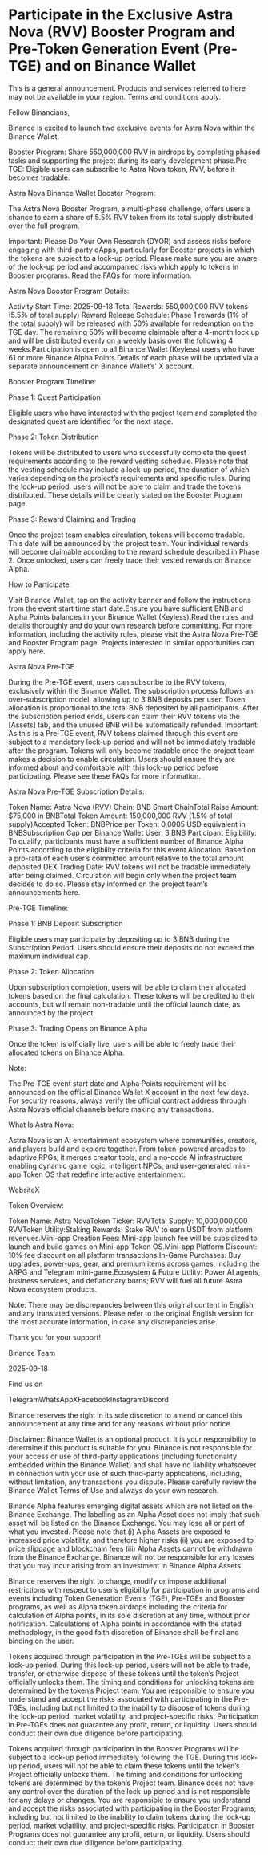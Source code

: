 # Participate in the Exclusive Astra Nova (RVV) Booster Program and Pre-Token Generation Event (Pre-TGE) and on Binance Wallet

This is a general announcement. Products and services referred to here may not be available in your region. Terms and conditions apply.

Fellow Binancians, 

Binance is excited to launch two exclusive events for Astra Nova within the Binance Wallet:

Booster Program: Share 550,000,000 RVV in airdrops by completing phased tasks and supporting the project during its early development phase.Pre-TGE: Eligible users can subscribe to Astra Nova token, RVV, before it becomes tradable.

Astra Nova Binance Wallet Booster Program:

The Astra Nova Booster Program, a multi-phase challenge, offers users a chance to earn a share of 5.5% RVV token from its total supply distributed over the full program.

Important: Please Do Your Own Research (DYOR) and assess risks before engaging with third-party dApps, particularly for Booster projects in which the tokens are subject to a lock-up period. Please make sure you are aware of the lock-up period and accompanied risks which apply to tokens in Booster programs. Read the FAQs for more information.

Astra Nova Booster Program Details:

Activity Start Time: 2025-09-18 Total Rewards: 550,000,000 RVV tokens (5.5% of total supply) Reward Release Schedule: Phase 1 rewards (1% of the total supply) will be released with 50% available for redemption on the TGE day. The remaining 50% will become claimable after a 4-month lock up and will be distributed evenly on a weekly basis over the following 4 weeks.Participation is open to all Binance Wallet (Keyless) users who have 61 or more Binance Alpha Points.Details of each phase will be updated via a separate announcement on Binance Wallet’s' X account. 

Booster Program Timeline:

Phase 1: Quest Participation

Eligible users who have interacted with the project team and completed the designated quest are identified for the next stage.

Phase 2: Token Distribution

Tokens will be distributed to users who successfully complete the quest requirements according to the reward vesting schedule. Please note that the vesting schedule may include a lock-up period, the duration of which varies depending on the project’s requirements and specific rules. During the lock-up period, users will not be able to claim and trade the tokens distributed. These details will be clearly stated on the Booster Program page.

Phase 3: Reward Claiming and Trading

Once the project team enables circulation, tokens will become tradable. This date will be announced by the project team. Your individual rewards will become claimable according to the reward schedule described in Phase 2. Once unlocked, users can freely trade their vested rewards on Binance Alpha.

How to Participate:

Visit Binance Wallet, tap on the activity banner and follow the instructions from the event start time start date.Ensure you have sufficient BNB and Alpha Points balances in your Binance Wallet (Keyless).Read the rules and details thoroughly and do your own research before committing. For more information, including the activity rules, please visit the Astra Nova Pre-TGE and Booster Program page. Projects interested in similar opportunities can apply here.

Astra Nova Pre-TGE 

During the Pre-TGE event, users can subscribe to the RVV tokens, exclusively within the Binance Wallet. The subscription process follows an over-subscription model, allowing up to 3 BNB deposits per user. Token allocation is proportional to the total BNB deposited by all participants. After the subscription period ends, users can claim their RVV tokens via the [Assets] tab, and the unused BNB will be automatically refunded. Important: As this is a Pre-TGE event, RVV tokens claimed through this event are subject to a mandatory lock-up period and will not be immediately tradable after the program. Tokens will only become tradable once the project team makes a decision to enable circulation. Users should ensure they are informed about and comfortable with this lock-up period before participating. Please see these FAQs for more information. 

Astra Nova Pre-TGE Subscription Details:

Token Name: Astra Nova (RVV) Chain: BNB Smart ChainTotal Raise Amount: $75,000 in BNBTotal Token Amount: 150,000,000 RVV (1.5% of total supply)Accepted Token: BNBPrice per Token: 0.0005 USD equivalent in BNBSubscription Cap per Binance Wallet User: 3 BNB Participant Eligibility: To qualify, participants must have a sufficient number of Binance Alpha Points according to the eligibility criteria for this event.Allocation: Based on a pro-rata of each user’s committed amount relative to the total amount deposited.DEX Trading Date: RVV tokens will not be tradable immediately after being claimed. Circulation will begin only when the project team decides to do so. Please stay informed on the project team’s announcements here. 

Pre-TGE Timeline:

Phase 1: BNB Deposit Subscription

Eligible users may participate by depositing up to 3 BNB during the Subscription Period. Users should ensure their deposits do not exceed the maximum individual cap.

Phase 2: Token Allocation 

Upon subscription completion, users will be able to claim their allocated tokens based on the final calculation. These tokens will be credited to their accounts, but will remain non-tradable until the official launch date, as announced by the project.

Phase 3: Trading Opens on Binance Alpha

Once the token is officially live, users will be able to freely trade their allocated tokens on Binance Alpha.

Note:

The Pre-TGE event start date and Alpha Points requirement will be announced on the official Binance Wallet X account in the next few days. For security reasons, always verify the official contract address through Astra Nova’s official channels before making any transactions.

What Is Astra Nova:

Astra Nova is an AI entertainment ecosystem where communities, creators, and players build and explore together. From token-powered arcades to adaptive RPGs, it merges creator tools, and a no-code AI infrastructure enabling dynamic game logic, intelligent NPCs, and user-generated mini-app Token OS that redefine interactive entertainment.

WebsiteX

Token Overview:

Token Name: Astra NovaToken Ticker: RVVTotal Supply: 10,000,000,000 RVVToken Utility:Staking Rewards: Stake RVV to earn USDT from platform revenues.Mini-app Creation Fees: Mini-app launch fee will be subsidized to launch and build games on Mini-app Token OS.Mini-app Platform Discount: 10% fee discount on all platform transactions.In-Game Purchases: Buy upgrades, power-ups, gear, and premium items across games, including the ARPG and Telegram mini-game.Ecosystem & Future Utility: Power AI agents, business services, and deflationary burns; RVV will fuel all future Astra Nova ecosystem products.

Note: There may be discrepancies between this original content in English and any translated versions. Please refer to the original English version for the most accurate information, in case any discrepancies arise.

Thank you for your support!

Binance Team

2025-09-18

Find us on 

TelegramWhatsAppXFacebookInstagramDiscord

Binance reserves the right in its sole discretion to amend or cancel this announcement at any time and for any reasons without prior notice.

Disclaimer: Binance Wallet is an optional product. It is your responsibility to determine if this product is suitable for you. Binance is not responsible for your access or use of third-party applications (including functionality embedded within the Binance Wallet) and shall have no liability whatsoever in connection with your use of such third-party applications, including, without limitation, any transactions you dispute. Please carefully review the Binance Wallet Terms of Use and always do your own research.

Binance Alpha features emerging digital assets which are not listed on the Binance Exchange. The labelling as an Alpha Asset does not imply that such asset will be listed on the Binance Exchange. You may lose all or part of what you invested. Please note that (i) Alpha Assets are exposed to increased price volatility, and therefore higher risks (ii) you are exposed to price slippage and blockchain fees (iii) Alpha Assets cannot be withdrawn from the Binance Exchange. Binance will not be responsible for any losses that you may incur arising from an investment in Binance Alpha Assets.

Binance reserves the right to change, modify or impose additional restrictions with respect to user’s eligibility for participation in programs and events including Token Generation Events (TGE), Pre-TGEs and Booster programs, as well as Alpha token airdrops including the criteria for calculation of Alpha points, in its sole discretion at any time, without prior notification. Calculations of Alpha points in accordance with the stated methodology, in the good faith discretion of Binance shall be final and binding on the user.

Tokens acquired through participation in the Pre-TGEs will be subject to a lock-up period. During this lock-up period, users will not be able to trade, transfer, or otherwise dispose of these tokens until the token’s Project officially unlocks them. The timing and conditions for unlocking tokens are determined by the token’s Project team. You are responsible to ensure you understand and accept the risks associated with participating in the Pre-TGEs, including but not limited to the inability to dispose of tokens during the lock-up period, market volatility, and project-specific risks. Participation in Pre-TGEs does not guarantee any profit, return, or liquidity. Users should conduct their own due diligence before participating.

Tokens acquired through participation in the Booster Programs will be subject to a lock-up period immediately following the TGE. During this lock-up period, users will not be able to claim these tokens until the token’s Project officially unlocks them. The timing and conditions for unlocking tokens are determined by the token’s Project team. Binance does not have any control over the duration of the lock-up period and is not responsible for any delays or changes. You are responsible to ensure you understand and accept the risks associated with participating in the Booster Programs, including but not limited to the inability to claim tokens during the lock-up period, market volatility, and project-specific risks. Participation in Booster Programs does not guarantee any profit, return, or liquidity. Users should conduct their own due diligence before participating.